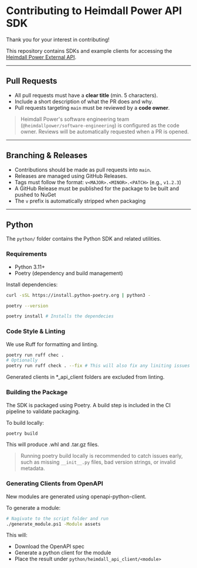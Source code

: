 # Contributing to Heimdall Power API SDK

Thank you for your interest in contributing!

This repository contains SDKs and example clients for accessing the [Heimdall Power External API](https://developer.heimdallcloud.com/docs/welcome).

---

## Pull Requests

- All pull requests must have a **clear title** (min. 5 characters).
- Include a short description of what the PR does and why.
- Pull requests targeting `main` must be reviewed by a **code owner**.

> Heimdall Power's software engineering team (`@heimdallpower/software-engineering`) is configured as the code owner. Reviews will be automatically requested when a PR is opened.
---

## Branching & Releases

- Contributions should be made as pull requests into `main`.
- Releases are managed using GitHub Releases.
- Tags must follow the format: `v<MAJOR>.<MINOR>.<PATCH>` (e.g., `v1.2.3`)
- A GitHub Release must be published for the package to be built and pushed to NuGet
- The `v` prefix is automatically stripped when packaging

---

## Python

The `python/` folder contains the Python SDK and related utilities.

### Requirements

- Python 3.11+
- Poetry (dependency and build management)

Install dependencies:

```bash
curl -sSL https://install.python-poetry.org | python3 -

poetry --version 

poetry install # Installs the dependecies
```

### Code Style & Linting

We use Ruff for formatting and linting.

```bash
poetry run ruff chec .
# Optionally
poetry run ruff check . --fix # This will also fix any liniting issues
```

Generated clients in *_api_client folders are excluded from linting.

### Building the Package

The SDK is packaged using Poetry. A build step is included in the CI pipeline to validate packaging.

To build locally:

```bash
poetry build
```

This will produce .whl and .tar.gz files.
>Running poetry build locally is recommended to catch issues early, such as missing ```__init__.py``` files, bad version strings, or invalid metadata.

### Generating Clients from OpenAPI

New modules are generated using openapi-python-client.

To generate a module:

```bash
# Nagivate to the script folder and run
./generate_module.ps1 -Module assets
```

This will:

- Download the OpenAPI spec
- Generate a python client for the module
- Place the result under `python/heimdall_api_client/<module>`
